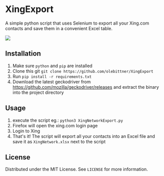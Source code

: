 # XingExport
A simple python script that uses Selenium to export all your Xing.com contacts and save them in a convenient Excel table.

![](https://i.imgur.com/kOhoUEs.png)
## Installation
1. Make sure ``python`` and ``pip`` are installed
2. Clone this git ``git clone https://github.com/olebittner/XingExport``
3. Run ``pip install -r requirements.txt``
4. Download the latest geckodriver from https://github.com/mozilla/geckodriver/releases and extract the binary into the project directory

## Usage
1. execute the script eg.: ``python3 XingNetworkExport.py``
2. Firefox will open the xing.com login page
3. Login to Xing
4. That's it! The script will export all your contacts into an Excel file and save it as ``XingNetwork.xlsx`` next to the script

## License
Distributed under the MIT License. See ``LICENSE`` for more information.
